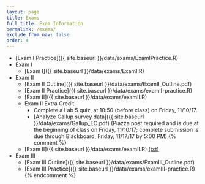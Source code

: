 ```yaml
---
layout: page
title: Exams 
full_title: Exam Information
permalink: /exams/
exclude_from_nav: false
order: 4
---
```

* [Exam I Practice]({{ site.baseurl }}/data/exams/ExamIPractice.R)
* Exam I
	* [Exam I]({{ site.baseurl }}/data/exams/ExamI.R)
* Exam II
	* [Exam II Outline]({{ site.baseurl }}/data/exams/ExamII_Outline.pdf)
	* [Exam II Practice]({{ site.baseurl }}/data/exams/examII-practice.R)
	* [Exam II]({{ site.baseurl }}/data/exams/examII.R)
    * Exam II Extra Credit
        * Complete a Lab 5 quiz, at 10:50 (before class) on Friday, 11/10/17.
        * [Analyze Gallup survey data]({{ site.baseurl }}/data/exams/Gallup_EC.pdf) (Piazza post required and is due at the beginning of class on Friday, 11/10/17; complete submission is due through Blackboard, Friday, 11/17/17 by 5:00 PM) 
{% comment %}
	* [Exam II]({{ site.baseurl }}/data/exams/examII.R) [(txt)](http://pastebin.com/raw/5i4N7Nj2)
* Exam III
	* [Exam III Outline]({{ site.baseurl }}/data/exams/ExamIII_Outline.pdf)
	* [Exam III Practice]({{ site.baseurl }}/data/exams/examIII-practice.R)
{% endcomment %}
